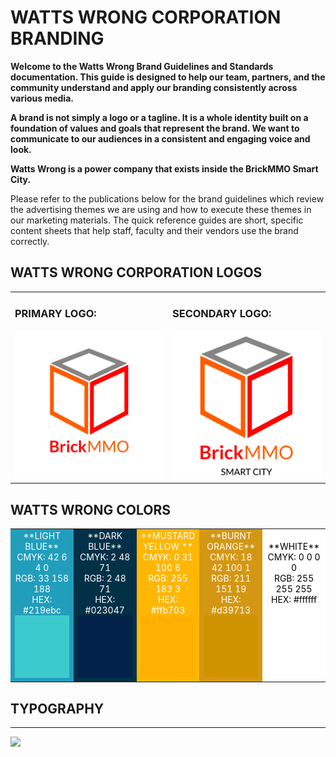 # WATTS WRONG CORPORATION BRANDING

<style>@import url("//readme.codeadam.ca/readme.css");</style>

**Welcome to the Watts Wrong Brand Guidelines and Standards documentation. This guide is designed to help our team, partners, and the community understand and apply our branding consistently across various media.**

**A brand is not simply a logo or a tagline. It is a whole identity built on a foundation of values and goals that represent the brand. We want to communicate to our audiences in a consistent and engaging voice and look.**

**Watts Wrong is a power company that exists inside the BrickMMO Smart City.**

Please refer to the publications below for the brand guidelines which review the advertising themes we are using and how to execute these themes in our marketing materials. The quick reference guides are short, specific content sheets that help staff, faculty and their vendors use the brand correctly.

## WATTS WRONG CORPORATION LOGOS

<table>
<tr>
<td width="50%">

<h3>PRIMARY LOGO:</h3>

<img src="png/BrickMMO_Logo_Coloured.png">

</td>
<td width="50%">

<h3>SECONDARY LOGO:</h3>

<img src="png/BrickMMO_Logo_Coloured_Sub.png">

</td>
</tr>
</table>

## WATTS WRONG COLORS 
<table style="width:100%;">
<tr>
    <td width="20%" style="background-color:#219ebc; color:#ffffff; text-align:center;">
**LIGHT BLUE**
        CMYK: 42 6 4 0<br>
        RGB: 33 158 188<br>
        HEX: #219ebc<br>
        <img src="Light Blue.jpg" width="100" height="100">
    </td>
    <td width="20%" style="background-color:#023047; color:#ffffff; text-align:center;">
**DARK BLUE**
        <br>
        CMYK: 2 48 71<br>
        RGB: 2 48 71<br>
        HEX: #023047<br>
        <img src="Dark Blue.jpg" width="100" height="100">
    </td>
    <td width="20%" style="background-color:#ffb703; color:#ffffff; text-align:center;">
        **MUSTARD YELLOW **
        <br>
        CMYK: 0 31 100 6<br>
        RGB: 255 183 3<br>
        HEX: #ffb703<br>
        <img src="Mustard Yellow.jpg" width="100" height="100">
    </td>
    <td width="20%" style="background-color:#d39713; color:#ffffff; text-align:center;">
        **BURNT ORANGE**<br>
        CMYK: 18 42 100 1<br>
        RGB: 211 151 19<br>
        HEX: #d39713<br>
        <img src="Burnt Orange.jpg" width="100" height="100">
    </td>
    <td width="20%" style="background-color:#ffffff; color:#000000; text-align:center;">
        **WHITE**<br>
        CMYK: 0 0 0 0<br>
        RGB: 255 255 255<br>
        HEX: #ffffff<br>
        <img src="White.jpg" width="100" height="100">
    </td>
</tr>
</table>

## TYPOGRAPHY

---

<a href="https://brickmmo.com">
<img src="https://brickmmo.com/images/brickmmo-logo-horizontal.jpg" width="100">
</a>


